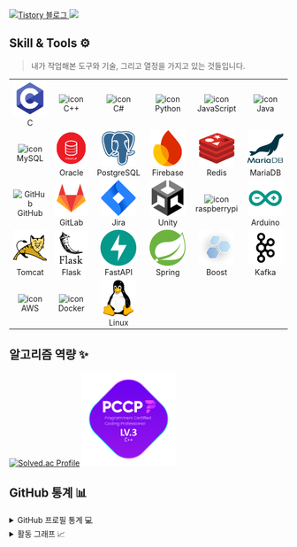 <!-- Tistory 배지 -->
<div align="justify">
  <a href="https://zzzz955.tistory.com/">
    <img src="https://img.shields.io/badge/Tistory-%23FF6600?style=for-the-badge&logo=tistory&logoColor=white" alt="Tistory 블로그" />
    <img src="https://komarev.com/ghpvc/?username=zzzz955&label=PROFILE+VIEWS&style=for-the-badge&color=brightgreen">
  </a>
</div>

## Skill & Tools ⚙️

> 내가 작업해본 도구와 기술, 그리고 열정을 가지고 있는 것들입니다.

<table>
  <tr>
    <td align="center" width="96">
      <img src="https://github.com/zzzz955/zzzz955/blob/main/src/C.png" alt="icon" width="65" height="65" />
      <br>C
    </td>
    <td align="center" width="96">
      <img src="https://techstack-generator.vercel.app/cpp-icon.svg" alt="icon" width="65" height="65" />
      <br>C++
    </td>
    <td align="center" width="96">
      <img src="https://techstack-generator.vercel.app/csharp-icon.svg" alt="icon" width="65" height="65" />
      <br>C#
    </td>
    <td align="center" width="96">
      <img src="https://techstack-generator.vercel.app/python-icon.svg" alt="icon" width="65" height="65" />
      <br>Python
    </td>
    <td align="center" width="96">
      <img src="https://techstack-generator.vercel.app/js-icon.svg" alt="icon" width="65" height="65" />
      <br>JavaScript
    </td>
    <td align="center" width="96">
      <img src="https://techstack-generator.vercel.app/java-icon.svg" alt="icon" width="65" height="65" />
      <br>Java
    </td>
  </tr>
  <tr>
    <td align="center" width="96">
      <img src="https://techstack-generator.vercel.app/mysql-icon.svg" alt="icon" width="65" height="65" />
      <br>MySQL
    </td>
    <td align="center" width="96">
      <img src="https://github.com/zzzz955/zzzz955/blob/main/src/oracle.png" alt="icon" width="65" height="65" />
      <br>Oracle
    </td>
    <td align="center" width="96">
      <img src="https://github.com/zzzz955/zzzz955/blob/main/src/PostgreSQL.svg" alt="icon" width="65" height="65" />
      <br>PostgreSQL
    </td>
    <td align="center" width="96">
      <img src="https://github.com/zzzz955/zzzz955/blob/main/src/firebase.png" alt="icon" width="65" height="65" />
      <br>Firebase
    </td>
    <td align="center" width="96">
      <img src="https://github.com/zzzz955/zzzz955/blob/main/src/Redis.png" alt="icon" width="65" height="65" />
      <br>Redis
    </td>
      <td align="center" width="96">
      <img src="https://github.com/zzzz955/zzzz955/blob/main/src/MariaDB.svg" alt="icon" width="65" height="65" />
      <br>MariaDB
    </td>
  </tr>
  <tr>
    <td align="center" width="96">
      <img src="https://techstack-generator.vercel.app/github-icon.svg" width="65" height="65" alt="GitHub" />
      <br>GitHub
    </td>
    <td align="center" width="96">
      <img src="https://github.com/zzzz955/zzzz955/blob/main/src/GitLab.png" width="65" height="65" alt="GitLab" />
      <br>GitLab
    </td>
    <td align="center" width="96">
      <img src="https://github.com/zzzz955/zzzz955/blob/main/src/jira.png" width="65" height="65" alt="Jira" />
      <br>Jira
    </td>
    <td align="center" width="96">
      <img src="https://github.com/zzzz955/zzzz955/blob/main/src/unity.png" alt="icon" width="65" height="65" />
      <br>Unity
    </td>
    <td align="center" width="96">
      <img src="https://techstack-generator.vercel.app/raspberrypi-icon.svg" alt="icon" width="65" height="65" />
      <br>raspberrypi
    </td>
    <td align="center" width="96">
      <img src="https://github.com/zzzz955/zzzz955/blob/main/src/Arduino.png" alt="icon" width="65" height="65" />
      <br>Arduino
    </td>
  </tr>
  <tr>
    <td align="center" width="96">
      <img src="https://github.com/zzzz955/zzzz955/blob/main/src/Tomcat.png" alt="icon" width="65" height="65" />
      <br>Tomcat
    </td>
    <td align="center" width="96">
      <img src="https://github.com/zzzz955/zzzz955/blob/main/src/Flask.png" alt="icon" width="65" height="65" />
      <br>Flask
    </td>
    <td align="center" width="96">
      <img src="https://github.com/zzzz955/zzzz955/blob/main/src/FastAPI.svg" alt="icon" width="65" height="65" />
      <br>FastAPI
    </td>
    <td align="center" width="96">
      <img src="https://github.com/zzzz955/zzzz955/blob/main/src/Spring.png" alt="icon" width="65" height="65" />
      <br>Spring
    </td>
    <td align="center" width="96">
      <img src="https://github.com/zzzz955/zzzz955/blob/main/src/Boost.png" alt="icon" width="65" height="65" />
      <br>Boost
    </td>
    <td align="center" width="96">
      <img src="https://github.com/zzzz955/zzzz955/blob/main/src/Kafka.png" alt="icon" width="65" height="65" />
      <br>Kafka
    </td>
  </tr>
  <tr>
    <td align="center" width="96">
      <img src="https://techstack-generator.vercel.app/aws-icon.svg" alt="icon" width="65" height="65" />
      <br>AWS
    </td>
    <td align="center" width="96">
      <img src="https://techstack-generator.vercel.app/docker-icon.svg" alt="icon" width="65" height="65" />
      <br>Docker
    </td>
    <td align="center" width="96">
      <img src="https://github.com/zzzz955/zzzz955/blob/main/src/linux.png" alt="icon" width="65" height="65" />
      <br>Linux
    </td>
  </tr>
</table>

## 알고리즘 역량 ✨
[![Solved.ac Profile](http://mazassumnida.wtf/api/v2/generate_badge?boj=zzzz955)](https://solved.ac/zzzz955/)
<img src="https://github.com/zzzz955/zzzz955/blob/main/src/PCCP2.png" alt="icon" width="170" height="170" />

## GitHub 통계 📊

<details>
  <summary>GitHub 프로필 통계 💻</summary>
  <br/>
    <a href="https://github.com/anuraghazra/github-readme-stats"><img alt="전상혁's Github Stats" src="https://github-readme-stats.vercel.app/api/?username=zzzz955&show_icons=true&count_private=true&theme=radical&hide_border=true&bg_color=#0D1117&title_color=fff&icon_color=00E676" height="192px"/></a>
  <a href="https://github.com/anuraghazra/github-readme-stats"><img alt="전상혁's Top Languages" src="https://github-readme-stats.vercel.app/api/top-langs/?username=zzzz955&langs_count=8&layout=compact&theme=radical&hide_border=true&bg_color=#0D1117&title_color=fff&icon_color=fff" height="192px"/></a>
  <br/>
</details>

<details>
  <summary>활동 그래프 📈</summary>
  <br/>
  <img src="https://github-readme-activity-graph.vercel.app/graph?username=zzzz955&bg_color=0D1117&color=fff&line=04E61B&point=fff&area=true&hide_border=true">
</details>

<!--
## 추가 핀 📌

<a href="https://github.com/zzzz955/your_project_name">
  <img align="center" src="https://github-readme-stats.vercel.app/api/pin/?username=your_github_username&repo=your_project_name&theme=default" />
</a>
-->
